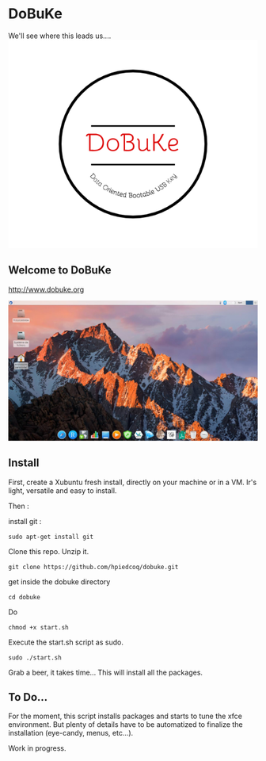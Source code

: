 # DoBuKe
We'll see where this leads us....
![DoBuKe Logo](Images/dobuke.png "DoBuKe's logo")

## Welcome to DoBuKe

http://www.dobuke.org

![DoBuKe screenshot](Images/Dobuke_pic.jpg "DoBuKe's interface")

## Install

First, create a Xubuntu fresh install, directly on your machine or in a VM.
Ir's light, versatile and easy to install.

Then : 

install git :
```
sudo apt-get install git
```

Clone this repo. Unzip it.
```
git clone https://github.com/hpiedcoq/dobuke.git
```
get inside the dobuke directory
```
cd dobuke
```
Do
```
chmod +x start.sh
```
Execute the start.sh script as sudo.
```
sudo ./start.sh
```

Grab a beer, it takes time...
This will install all the packages.

## To Do...

For the moment, this script installs packages and starts to tune the xfce environment.
But plenty of details have to be automatized to finalize the installation (eye-candy, menus, etc...).

Work in progress.



